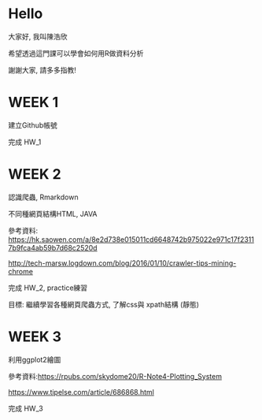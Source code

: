 # Hello
大家好, 我叫陳浩欣 <p>
希望透過這門課可以學會如何用R做資料分析 <p>
謝謝大家, 請多多指教!

# WEEK 1
建立Github帳號 <p>
完成 HW_1

# WEEK 2
認識爬蟲, Rmarkdown <p>
不同種網頁結構HTML, JAVA <p>
參考資料: https://hk.saowen.com/a/8e2d738e015011cd6648742b975022e971c17f23117b9fca4ab59b7d68c2520d  <p>
 http://tech-marsw.logdown.com/blog/2016/01/10/crawler-tips-mining-chrome  <p>
完成 HW_2, practice練習 <p>
目標: 繼續學習各種網頁爬蟲方式, 了解css與 xpath結構 (靜態)

# WEEK 3
利用ggplot2繪圖 <p>
參考資料:https://rpubs.com/skydome20/R-Note4-Plotting_System <p>
 https://www.tipelse.com/article/686868.html <p>
完成 HW_3 
 
